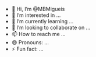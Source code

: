 - 👋 Hi, I’m @MBMigueis
- 👀 I’m interested in ...
- 🌱 I’m currently learning ...
- 💞️ I’m looking to collaborate on ...
- 📫 How to reach me ...
- 😄 Pronouns: ...
- ⚡ Fun fact: ...

<!---
MBMigueis/MBMigueis is a ✨ special ✨ repository because its `README.md` (this file) appears on your GitHub profile.
You can click the Preview link to take a look at your changes.
--->
